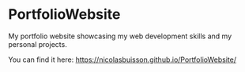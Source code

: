# PortfolioWebsite
My portfolio website showcasing my web development skills and my personal projects.

You can find it here: https://nicolasbuisson.github.io/PortfolioWebsite/
